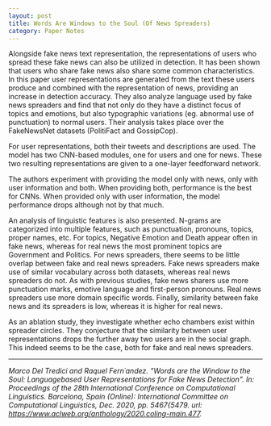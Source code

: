 ```yaml
---
layout: post
title: Words Are Windows to the Soul (Of News Spreaders)
category: Paper Notes
---
```


Alongside fake news text representation, the representations of users who spread these fake news can also be utilized in detection. It has been shown that users who share fake news also share some common characteristics. In this paper user representations are generated from the text these users produce and combined with the representation of news, providing an increase in detection accuracy. They also analyze language used by fake news spreaders and find that not only do they have a distinct focus of topics and emotions, but also typographic variations (eg. abnormal use of punctuation) to normal users. Their analysis takes place over the FakeNewsNet datasets (PolitiFact and GossipCop).

For user representations, both their tweets and descriptions are used. The model has two CNN-based modules, one for users and one for news. These two resulting representations are given to a one-layer feedforward network.

The authors experiment with providing the model only with news, only with user information and both. When providing both, performance is the best for CNNs. When provided only with user information, the model performance drops although not by that much.

An analysis of linguistic features is also presented. N-grams are categorized into multiple features, such as punctuation, pronouns, topics, proper names, etc. For topics, Negative Emotion and Death appear often in fake news, whereas for real news the most prominent topics are Government and Politics. For news spreaders, there seems to be little overlap between fake and real news spreaders. Fake news spreaders make use of similar vocabulary across both datasets, whereas real news spreaders do not. As with previous studies, fake news sharers use more punctuation marks, emotive language and first-person pronouns. Real news spreaders use more domain specific words. Finally, similarity between fake news and its spreaders is low, whereas it is higher for real news.

As an ablation study, they investigate whether echo chambers exist within spreader circles. They conjecture that the similarity between user representations drops the further away two users are in the social graph. This indeed seems to be the case, both for fake and real news spreaders.

---
*Marco Del Tredici and Raquel Fern´andez. "Words are the Window to the Soul: Languagebased User Representations for Fake News Detection". In: Proceedings of the 28th International Conference on Computational Linguistics. Barcelona, Spain (Online): International Committee on Computational Linguistics, Dec. 2020, pp. 5467{5479. url: https://www.aclweb.org/anthology/2020.coling-main.477.*
